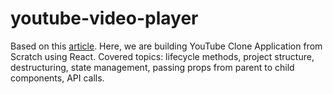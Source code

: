 # youtube-video-player
Based on this [article](https://www.youtube.com/watch?v=VPVzx1ZOVuw). Here, we are building YouTube Clone Application from Scratch using React. Covered topics: lifecycle methods, project structure, destructuring, state management, passing props from parent to child components, API calls.
